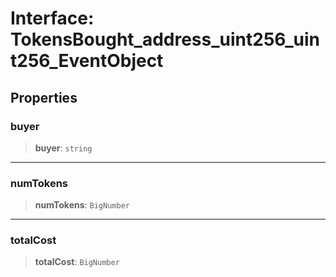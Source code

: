 # Interface: TokensBought\_address\_uint256\_uint256\_EventObject

## Properties

### buyer

> **buyer**: `string`

***

### numTokens

> **numTokens**: `BigNumber`

***

### totalCost

> **totalCost**: `BigNumber`
